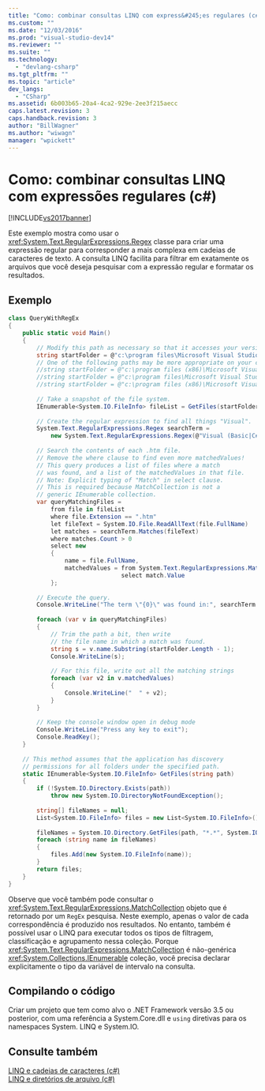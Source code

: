 ```yaml
---
title: "Como: combinar consultas LINQ com express&#245;es regulares (c#) | Microsoft Docs"
ms.custom: ""
ms.date: "12/03/2016"
ms.prod: "visual-studio-dev14"
ms.reviewer: ""
ms.suite: ""
ms.technology: 
  - "devlang-csharp"
ms.tgt_pltfrm: ""
ms.topic: "article"
dev_langs: 
  - "CSharp"
ms.assetid: 6b003b65-20a4-4ca2-929e-2ee3f215aecc
caps.latest.revision: 3
caps.handback.revision: 3
author: "BillWagner"
ms.author: "wiwagn"
manager: "wpickett"
---
```

# Como: combinar consultas LINQ com express&#245;es regulares (c#)
[!INCLUDE[vs2017banner](../../../../csharp/includes/vs2017banner.md)]

Este exemplo mostra como usar o <xref:System.Text.RegularExpressions.Regex> classe para criar uma expressão regular para corresponder a mais complexa em cadeias de caracteres de texto. A consulta LINQ facilita para filtrar em exatamente os arquivos que você deseja pesquisar com a expressão regular e formatar os resultados.  
  
## Exemplo  
  
```c#  
class QueryWithRegEx  
{  
    public static void Main()  
    {  
        // Modify this path as necessary so that it accesses your version of Visual Studio.  
        string startFolder = @"c:\program files\Microsoft Visual Studio 9.0\";  
        // One of the following paths may be more appropriate on your computer.  
        //string startFolder = @"c:\program files (x86)\Microsoft Visual Studio 9.0\";  
        //string startFolder = @"c:\program files\Microsoft Visual Studio 10.0\";  
        //string startFolder = @"c:\program files (x86)\Microsoft Visual Studio 10.0\";  
  
        // Take a snapshot of the file system.  
        IEnumerable<System.IO.FileInfo> fileList = GetFiles(startFolder);  
  
        // Create the regular expression to find all things "Visual".  
        System.Text.RegularExpressions.Regex searchTerm =  
            new System.Text.RegularExpressions.Regex(@"Visual (Basic|C#|C\+\+|J#|SourceSafe|Studio)");  
  
        // Search the contents of each .htm file.  
        // Remove the where clause to find even more matchedValues!  
        // This query produces a list of files where a match  
        // was found, and a list of the matchedValues in that file.  
        // Note: Explicit typing of "Match" in select clause.  
        // This is required because MatchCollection is not a   
        // generic IEnumerable collection.  
        var queryMatchingFiles =  
            from file in fileList  
            where file.Extension == ".htm"  
            let fileText = System.IO.File.ReadAllText(file.FullName)  
            let matches = searchTerm.Matches(fileText)  
            where matches.Count > 0  
            select new  
            {  
                name = file.FullName,  
                matchedValues = from System.Text.RegularExpressions.Match match in matches  
                                select match.Value  
            };  
  
        // Execute the query.  
        Console.WriteLine("The term \"{0}\" was found in:", searchTerm.ToString());  
  
        foreach (var v in queryMatchingFiles)  
        {  
            // Trim the path a bit, then write   
            // the file name in which a match was found.  
            string s = v.name.Substring(startFolder.Length - 1);  
            Console.WriteLine(s);  
  
            // For this file, write out all the matching strings  
            foreach (var v2 in v.matchedValues)  
            {  
                Console.WriteLine("  " + v2);  
            }  
        }  
  
        // Keep the console window open in debug mode  
        Console.WriteLine("Press any key to exit");  
        Console.ReadKey();  
    }  
  
    // This method assumes that the application has discovery   
    // permissions for all folders under the specified path.  
    static IEnumerable<System.IO.FileInfo> GetFiles(string path)  
    {  
        if (!System.IO.Directory.Exists(path))  
            throw new System.IO.DirectoryNotFoundException();  
  
        string[] fileNames = null;  
        List<System.IO.FileInfo> files = new List<System.IO.FileInfo>();  
  
        fileNames = System.IO.Directory.GetFiles(path, "*.*", System.IO.SearchOption.AllDirectories);  
        foreach (string name in fileNames)  
        {  
            files.Add(new System.IO.FileInfo(name));  
        }  
        return files;  
    }  
}  
```  
  
 Observe que você também pode consultar o <xref:System.Text.RegularExpressions.MatchCollection> objeto que é retornado por um `RegEx` pesquisa. Neste exemplo, apenas o valor de cada correspondência é produzido nos resultados. No entanto, também é possível usar o LINQ para executar todos os tipos de filtragem, classificação e agrupamento nessa coleção. Porque <xref:System.Text.RegularExpressions.MatchCollection> é não\-genérica <xref:System.Collections.IEnumerable> coleção, você precisa declarar explicitamente o tipo da variável de intervalo na consulta.  
  
## Compilando o código  
 Criar um projeto que tem como alvo o .NET Framework versão 3.5 ou posterior, com uma referência a System.Core.dll e `using` diretivas para os namespaces System. LINQ e System.IO.  
  
## Consulte também  
 [LINQ e cadeias de caracteres \(c\#\)](../../../../csharp/programming-guide/concepts/linq/linq-and-strings.md)   
 [LINQ e diretórios de arquivo \(c\#\)](../../../../csharp/programming-guide/concepts/linq/linq-and-file-directories.md)
